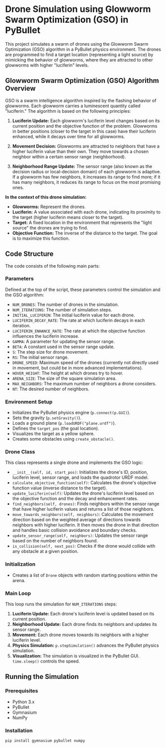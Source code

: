 # Drone Simulation using Glowworm Swarm Optimization (GSO) in PyBullet

This project simulates a swarm of drones using the Glowworm Swarm Optimization (GSO) algorithm in a PyBullet physics environment. The drones are programmed to find a target location (representing a light source) by mimicking the behavior of glowworms, where they are attracted to other glowworms with higher "luciferin" levels.

## Glowworm Swarm Optimization (GSO) Algorithm Overview

GSO is a swarm intelligence algorithm inspired by the flashing behavior of glowworms. Each glowworm carries a luminescent quantity called "luciferin." The algorithm is based on the following principles:

1.  **Luciferin Update:** Each glowworm's luciferin level changes based on its current position and the objective function of the problem. Glowworms in better positions (closer to the target in this case) have their luciferin enhanced, while it decays over time for all glowworms.

2.  **Movement Decision:** Glowworms are attracted to neighbors that have a higher luciferin value than their own. They move towards a chosen neighbor within a certain sensor range (neighborhood).

3.  **Neighborhood Range Update:** The sensor range (also known as the decision radius or local-decision domain) of each glowworm is adaptive. If a glowworm has few neighbors, it increases its range to find more; if it has many neighbors, it reduces its range to focus on the most promising ones.

**In the context of this drone simulation:**

*   **Glowworms:** Represent the drones.
*   **Luciferin:** A value associated with each drone, indicating its proximity to the target (higher luciferin means closer to the target).
*   **Target:** A fixed location in the environment that represents the "light source" the drones are trying to find.
*   **Objective Function:** The inverse of the distance to the target. The goal is to maximize this function.

## Code Structure

The code consists of the following main parts:

### Parameters

Defined at the top of the script, these parameters control the simulation and the GSO algorithm:

*   `NUM_DRONES`: The number of drones in the simulation.
*   `NUM_ITERATIONS`: The number of simulation steps.
*   `INITIAL_LUCIFERIN`: The initial luciferin value for each drone.
*   `LUCIFERIN_DECAY_RATE`: The rate at which luciferin decays in each iteration.
*   `LUCIFERIN_ENHANCE_RATE`: The rate at which the objective function influences the luciferin increase.
*   `GAMMA`: A parameter for updating the sensor range.
*   `BETA`: A constant used in the sensor range update.
*   `S`: The step size for drone movement.
*   `RS`: The initial sensor range.
*   `DRONE_SPEED`: Maximum speed of the drones (currently not directly used in movement, but could be in more advanced implementations).
*   `HOVER_HEIGHT`: The height at which drones try to hover.
*   `ARENA_SIZE`: The size of the square simulation area.
*   `MAX_NEIGHBORS`: The maximum number of neighbors a drone considers.
*   `NT`: The desired number of neighbors.

### Environment Setup

*   Initializes the PyBullet physics engine (`p.connect(p.GUI)`).
*   Sets the gravity (`p.setGravity()`).
*   Loads a ground plane (`p.loadURDF("plane.urdf")`).
*   Defines the `target_pos` (the goal location).
*   Visualizes the target as a yellow sphere.
*   Creates some obstacles using `create_obstacle()`.

### Drone Class

This class represents a single drone and implements the GSO logic:

*   `__init__(self, id, start_pos)`: Initializes the drone's ID, position, luciferin level, sensor range, and loads the quadrotor URDF model.
*   `calculate_objective_function(self)`: Calculates the drone's objective function value (inverse distance to the target).
*   `update_luciferin(self)`: Updates the drone's luciferin level based on the objective function and the decay and enhancement rates.
*   `find_neighbors(self, drones)`: Finds neighbors within the sensor range that have higher luciferin values and returns a list of those neighbors.
*   `move_towards_neighbors(self, neighbors)`: Calculates the movement direction based on the weighted average of directions towards neighbors with higher luciferin. It then moves the drone in that direction and handles basic collision avoidance and boundary checks.
*   `update_sensor_range(self, neighbors)`: Updates the sensor range based on the number of neighbors found.
*   `is_collision(self, next_pos)`: Checks if the drone would collide with any obstacle at a given position.

### Initialization

*   Creates a list of `Drone` objects with random starting positions within the arena.

### Main Loop

This loop runs the simulation for `NUM_ITERATIONS` steps:

1.  **Luciferin Update:** Each drone's luciferin level is updated based on its current position.
2.  **Neighborhood Update:** Each drone finds its neighbors and updates its sensor range.
3.  **Movement:** Each drone moves towards its neighbors with a higher luciferin level.
4.  **Physics Simulation:** `p.stepSimulation()` advances the PyBullet physics simulation.
5.  **Visualization:** The simulation is visualized in the PyBullet GUI. `time.sleep()` controls the speed.

## Running the Simulation

### Prerequisites

*   Python 3.x
*   PyBullet
*   Gymnasium
*   NumPy

### Installation

```bash
pip install gymnasium pybullet numpy
